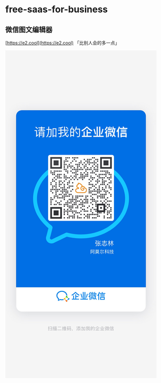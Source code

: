 # free-saas-for-business


## 微信图文编辑器
[https://e2.cool](https://e2.cool) 「比别人会的多一点」


![amor](./file/image/amor.jpg)